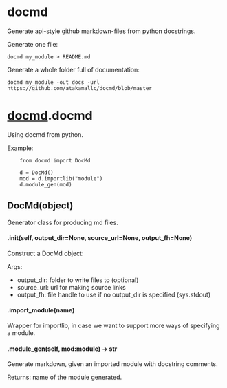 # docmd

Generate api-style github markdown-files from python docstrings.

Generate one file:

```
docmd my_module > README.md
```

Generate a whole folder full of documentation:

```
docmd my_module -out docs -url https://github.com/atakamallc/docmd/blob/master
```



# [docmd](#docmd).docmd

Using docmd from python.

Example:

```
    from docmd import DocMd

    d = DocMd()
    mod = d.importlib("module")
    d.module_gen(mod)
```



## DocMd(object)
Generator class for producing md files.


#### .__init__(self, output_dir=None, source_url=None, output_fh=None)
Construct a DocMd object:

Args:
 - output_dir: folder to write files to (optional)
 - source_url: url for making source links
 - output_fh: file handle to use if no output_dir is specified (sys.stdout)


#### .import_module(name)
Wrapper for importlib, in case we want to support more ways of specifying a module.

#### .module_gen(self, mod:module) -> str
Generate markdown, given an imported module with docstring comments.

Returns: name of the module generated.



